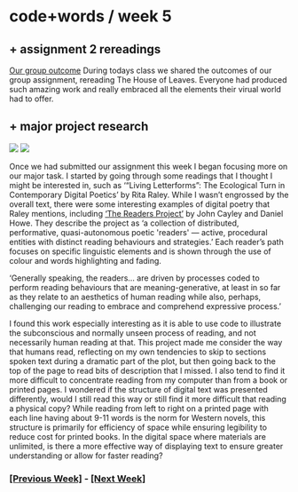 # code+words / week 5

## + assignment 2 rereadings

[Our group outcome](https://youtu.be/hxVLtIr6eNs)
During todays class we shared the outcomes of our group assignment, rereading The House of Leaves. Everyone had produced such amazing work and really embraced all the elements their virual world had to offer. 

## + major project research

<img src="text.jpg">
<img src="readers project.jpg">

Once we had submitted our assignment this week I began focusing more on our major task. I started by going through some readings that I thought I might be interested in, such as ‘“Living Letterforms”: The Ecological Turn in Contemporary Digital Poetics’ by Rita Raley. While I wasn’t engrossed by the overall text, there were some interesting examples of digital poetry that Raley mentions, including [‘The Readers Project’](http://thereadersproject.org/index.html) by John Cayley and Daniel Howe. They describe the project as ‘a collection of distributed, performative, quasi-autonomous poetic 'readers' — active, procedural entities with distinct reading behaviours and strategies.’ Each reader’s path focuses on specific linguistic elements and is shown through the use of colour and words highlighting and fading. 

‘Generally speaking, the readers… are driven by processes coded to perform reading behaviours that are meaning-generative, at least in so far as they relate to an aesthetics of human reading while also, perhaps, challenging our reading to embrace and comprehend expressive process.’ 

I found this work especially interesting as it is able to use code to illustrate the subconscious and normally unseen process of reading, and not necessarily human reading at that. This project made me consider the way that humans read, reflecting on my own tendencies to skip to sections spoken text during a dramatic part of the plot, but then going back to the top of the page to read bits of description that I missed. I also tend to find it more difficult to concentrate reading from my computer than from a book or printed pages. I wondered if the structure of digital text was presented differently, would I still read this way or still find it more difficult that reading a physical copy? While reading from left to right on a printed page with each line having about 9-11 words is the norm for Western novels, this structure is primarily for efficiency of space while ensuring legibility to reduce cost for printed books. In the digital space where materials are unlimited, is there a more effective way of displaying text to ensure greater understanding or allow for faster reading?


### [[Previous Week]](https://celiamance.github.io/codewords/SKO/WEEK4/) - [[Next Week]](https://celiamance.github.io/codewords/SKO/WEEK6/)
